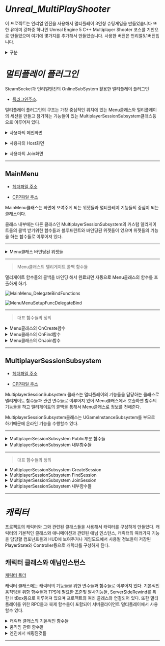 # *Unreal_MultiPlayShooter*

이 프로젝트는 언리얼 엔진을 사용해서 멀티플레이 3인칭 슈팅게임을 만들었습니다 
또한 유데미 강좌중 하나인 Unreal Engine 5 C++ Multiplayer Shooter 코스를 기반으로 만들었으며 여기에 몇가지를 추가해서 만들었습니다.
사용한 버전은 언리얼5.1버전입니다.

<details><summary>구분</summary>
<p>
-멀티플레이 플러그인
	
	- Menu
	- MultiplayerSessionSubsystem

-캐릭터

	- 애님인스턴스
 	- 캐릭터 컴포넌트
		-CombatComponent
			-전투및 움직임 관련 컴포넌트
		-BuffComponent
			-버프 픽업과 관련된 컴포넌트
		-LagComponent
			-ServerSideRewind와 관련된 컴포넌트
	- PlayerController
	- PlayerState
	
-HUD

	- 캐릭터 HUD
	- 무기 Pickup HUD
	- ESCHUD
	- Elim HUD


-게임모드

 	- GameState
		-Game 전반적인 정보
 	- 맵
		-로비맵
		-대난투맵
		-팀맵
		-깃발뺏기맵


-무기

	-무기 기능들
 	- 히트스캔
		-권총
		-샷건
		-스나이퍼 라이플
 	- 발사체
		-AR
		-로켓런쳐
		-수류탄발사기
 

-픽업

	-버프 픽업
		-Health픽업
		-Shield픽업
		-Jump픽업	
		-Speed픽업
	-탄약 픽업
		-탄약 종류별로 픽업

</p>
</details>



# *멀티플레이 플러그인*

SteamSocket과 언리얼엔진의 OnlineSubSystem 활용한 멀티플레이 플러그인

- [플러그인주소](https://github.com/moad6127/Unreal_MultiPlayShooter/tree/master/MultiplayerGame/Blaster/Plugins/MultiplayerSessions).

멀티플레이 플러그인의 구조는 가장 중심적인 위치에 있는 Menu클래스와 멀티플레이의 세션을 만들고 참가하는 기능들이 있는 MultiplayerSessionSubsystem클래스등으로 이루어져 있다.

<details><summary>사용자의 메인화면</summary>
<p>

 -![MainMenu](https://user-images.githubusercontent.com/101626318/233771830-b40d17cb-48d3-49d1-a384-09099a0b66b6.PNG)
	

</p>
</details>

</p>
</details>
<details><summary>사용자의 Host화면</summary>
<p>
	
![HostSubMenu](https://user-images.githubusercontent.com/101626318/233772304-dede3ad1-d4ea-498b-835c-6199a10d27bc.PNG)
	
</p>
</details>

</p>
</details>
<details><summary>사용자의 Join화면</summary>
<p>

![JoinSubMenu](https://user-images.githubusercontent.com/101626318/233772343-7d0ccac1-c43f-49ca-b65f-9d3670a95bbf.PNG)

	
</p>
</details>

----------------------------------------------------------------------------------------------------

## MainMenu 

- [헤더파일 주소](https://github.com/moad6127/Unreal_MultiPlayShooter/blob/master/MultiplayerGame/Blaster/Plugins/MultiplayerSessions/Source/MultiplayerSessions/Public/Menu.h)

- [CPP파일 주소](https://github.com/moad6127/Unreal_MultiPlayShooter/blob/master/MultiplayerGame/Blaster/Plugins/MultiplayerSessions/Source/MultiplayerSessions/Private/Menu.cpp)

MainMenu클래스는 화면에 보여주게 되는 위젯들과 멀티플레이 기능들의 중심이 되는 클래스이다.


클래스 내부에는 다른 클래스인 MultiplayerSessionSubsystem의 커스텀 델리게이트들의 콜백 받기위한 함수들과 블루프린트와 바인딩된 위젯들이 있으며 위젯들의 기능을 하는 함수들로 이루어져 있다.


--------------------------------------
</details>

<details><summary>Menu클래스 바인딩된 위젯들</summary>
<p>

![MainMenu_BindWidget](https://user-images.githubusercontent.com/101626318/233836185-496e0047-4b8a-4f8c-bae2-7c632838f59a.PNG)

위젯들은 블루프린트와 바인딩 되어있다.


>Menu블루프린트

![MenuBlueprint](https://user-images.githubusercontent.com/101626318/233836795-a10be1f7-3208-456b-8e08-6fdbc39c354c.PNG)


	
</p>
</details>


---------------------------------------------

>Menu클래스의 델리게이트 콜백 함수들

델리게이트 함수들의 콜백을 바인딩 해서 완료되면 자동으로 Menu클래스의 함수를 호출하게 하기.

![MainMenu_DelegateBindFunctions](https://user-images.githubusercontent.com/101626318/233836148-c470ef3f-6fd8-4a89-a17a-c51a6ff0b359.PNG)

![MenuMenuSetupFuncDelegateBind](https://user-images.githubusercontent.com/101626318/233836441-ebaf496c-db7d-41b8-b5c4-67b5d7b49758.PNG)



----------------------------------------------

>대표 함수들의 정의

<details><summary>Menu클래스의 OnCreate함수</summary>
<p>

![MenuOnCreateFunc](https://user-images.githubusercontent.com/101626318/233836895-66421fe5-0688-431d-836a-c8c98e887e69.PNG)

>MultiplayerSessionSubsystem 에서 콜백 되며 bool 타입의 bWasSuccessful 로 성공여부를 알수있어 성공했을경우 Lobby로 이동하며 실패할경우 Debug메세지를 보내게 한다
	
	
</p>
</details>


<details><summary>Menu클래스의 OnFind함수</summary>
<p>

![MenuOnFindFunc](https://user-images.githubusercontent.com/101626318/233836935-c94b9797-9927-4219-b438-3d4cadbe2205.PNG)

>Find함수는 Join버튼을 누르면 호출되는 함수로 스크롤 박스에 현재 만들어진 서버들의 서버주인 이름과 매치타입을 보여주며 마우스로 클릭할경우 서버를 선택할수 있게 만들어 두었다.
	
</p>
</details>

<details><summary>Menu클래스의 OnJoin함수</summary>
<p>


![MenuOnJoinFunc](https://user-images.githubusercontent.com/101626318/233836948-4c70fd89-3e93-460b-8c6d-71b724bd0dd6.PNG)

>Join함수는 Find함수에서 서버가 선택되어 있으면 선택된 서버의 맵으로 이동하도록 만들었다.

</p>
</details>

---------------------------------------------------------------

## MultiplayerSessionSubsystem

- [헤더파일 주소](https://github.com/moad6127/Unreal_MultiPlayShooter/blob/master/MultiplayerGame/Blaster/Plugins/MultiplayerSessions/Source/MultiplayerSessions/Public/MultiplayerSessionSubsystem.h)

- [CPP파일 주소](https://github.com/moad6127/Unreal_MultiPlayShooter/blob/master/MultiplayerGame/Blaster/Plugins/MultiplayerSessions/Source/MultiplayerSessions/Private/MultiplayerSessionSubsystem.cpp)

MultiplayerSessionSubsystem 클래스는 멀티플레이의 기능들을 담당하는 클래스로 델리게이트 함수들과 관련 변수들로 이루어져 있어 Menu클래스에서 호출하면 함수의 기능들을 하고 
델리게이트의 콜백을 통해서 Menu클래스로 정보를 전해준다.

MultiplayerSessionSubsystem클래스는 UGameInstanceSubsystem를 부모로 하기때문에 온라인 기능을 수행할수 있다.

------------------------------------------------


<details><summary>MultiplayerSessionSubsystem Public부분 함수들</summary>
<p>
	
![SubsystemPublicSection](https://user-images.githubusercontent.com/101626318/233838451-f0353032-0ced-41c6-adf2-682287ab07f5.PNG)
	
>Menu클래스에서 호출하기 위해서 Public영역으로 생성함
		
</p>
</details>

<details><summary>MultiplayerSessionSubsystem 내부함수들</summary>
<p>

![SubSystemProtectedOrPrivateSection](https://user-images.githubusercontent.com/101626318/233838456-460d8120-db5f-4654-8493-200a050b645a.PNG)

>클래스 내부에서 멀티플레이 관련 기능들을 하기위해서 만든함수들로 외부에 보일 필요가 없어 내부적으로만 기능하게 함

</p>
</details>

----------------------------------------------

>대표 함수들의 정의

<details><summary>MultiplayerSessionSubsystem CreateSession</summary>
<p>
	
![SubSystemCreateFunc](https://user-images.githubusercontent.com/101626318/233839228-96aca037-3aba-4897-8c5e-d845a47b0e0e.PNG)

>Menu클래스에서 세션을 생성할때 호출하는 함수로 참가인원과 매치타입을 변수로 입력받으며 세션세팅을 마치고 성공적으로 함수가 끝나면 내부함수로 이동하고 내부함수에서 Menu클래스로 콜백한다.
>이미 세션이 있을경우 기존 세션을 없애고 만드는 기능도 포함되어 있다.

		
</p>
</details>


<details><summary>MultiplayerSessionSubsystem FindSession</summary>
<p>
	
![SubSystemFindFunc](https://user-images.githubusercontent.com/101626318/233839327-b2a7f95f-b913-461a-bba8-67a78cffe258.PNG)

>Menu클래스에서 세션들을 찾을때 사용되는 함수로 최대로 찾을 세션의 수를 입력받으며 성공적으로 할경우 써치 결과를 내부함수로 보내고 Menu클래스로 콜백하게 된다.

		
</p>
</details>


<details><summary>MultiplayerSessionSubsystem JoinSession</summary>
<p>
	
![SubSystemJoinFunc](https://user-images.githubusercontent.com/101626318/233839453-6d6a1e61-146d-4129-be22-80cbc8d8176f.PNG)

>Menu클래스에서 세션에 참가할때 호출되는 함수로 써치 결과중 하나를 선택받아서 변수로 입력받게 된다. 성공적으로 함수가 작동할경우 세션에 참가하게되며 Lobby또는 맵으로 이동하게 된다.

	
</p>
</details>


<details><summary>MultiplayerSessionSubsystem 내부함수들</summary>
<p>
	
![SubSystemPrivateFunc](https://user-images.githubusercontent.com/101626318/233839585-e911bb6a-8760-40dd-8b84-9bc4e4ae67ef.PNG)

>위의 함수들이 바인딩 된 함수들로 함수들이 사용된곳에 Broadcast하여 결과들을 보내준다.
	
</p>
</details>

-------------------------------------------------------------------------------------------

# *캐릭터*

프로젝트의 캐릭터와 그와 관련된 클래스들을 사용해서 캐릭터를 구성하게 만들었다.
캐릭터의 기본적인 클래스와 애니메이션과 관련된 애님 인스턴스, 캐릭터의 여러가지 기능을 담당할 컴포넌트들과 HUD에 보여주거나 게임모드에서 사용될 정보들이 저장된 PlayerState와 Controller등으로 캐릭터를 구성하게 된다.

## 캐릭터 클래스와 애님인스턴스

[캐릭터 폴더](https://github.com/moad6127/Unreal_MultiPlayShooter/tree/master/MultiplayerGame/Blaster/Source/Blaster/Character)


캐릭터 클래스에는 캐릭터의 기능들을 위한 변수들과 함수들로 이루어져 있다.
기본적인 움직임을 위함 함수들과 TPS에 필요한 조준및 발사기능들, ServerSideRewind를 위한 HitBox등으로 이루어져 있으며 프로젝트의 여러 클래스와 연결되어 있다.
또한 멀티플레이를 위한 RPC들과 복제 함수들이 포함되어 서버클라이언트 멀티플레이에서 사용할수 있다.


<details><summary>캐릭터 클래스의 기본적인 함수들</summary>
<p>
	
![Character_BaseFunc](https://user-images.githubusercontent.com/101626318/233901044-c4e42ca6-a534-4c50-8137-88bae692fe94.PNG)
![Character_KeyBind](https://user-images.githubusercontent.com/101626318/233901214-89e2cd54-0408-4c82-8eba-6c6c13b8725f.PNG)


>캐릭터 클래스에서 기본적으로 사용되는 함수들, 각각 엔진에서 매핑된 함수들과 움직임 관련함수들, 발사키나 리로드같은 함수들이 있다.

	
</p>
</details>

<details><summary>움직임 관련 함수들</summary>
<p>
	

![Character_MovementFunc](https://user-images.githubusercontent.com/101626318/233901243-647b617f-404d-4a50-ae36-8e1371479a13.PNG)

>캐릭터의 기본적임 움직임을 담당하는 함수들
	
</p>
</details>

<details><summary>엔진에서 매핑된것들</summary>
<p>
	

![EngineInput](https://user-images.githubusercontent.com/101626318/233901269-840c6adc-c38a-49e4-aec5-fcd4e47daa37.PNG)

>엔진에서 설정된 매핑기능들
	
</p>
</details>

----------------------------------------------------------------

